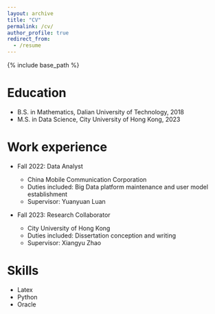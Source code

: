 ```yaml
---
layout: archive
title: "CV"
permalink: /cv/
author_profile: true
redirect_from:
  - /resume
---
```


{% include base_path %}

Education
======
* B.S. in Mathematics, Dalian University of Technology, 2018
* M.S. in Data Science, City University of Hong Kong, 2023


Work experience
======

* Fall 2022: Data Analyst
  * China Mobile Communication Corporation
  * Duties included: Big Data platform maintenance and user model establishment
  * Supervisor: Yuanyuan Luan
  
* Fall 2023: Research Collaborator
  * City University of Hong Kong
  * Duties included: Dissertation conception and writing
  * Supervisor: Xiangyu Zhao

Skills
======
* Latex
* Python
* Oracle

